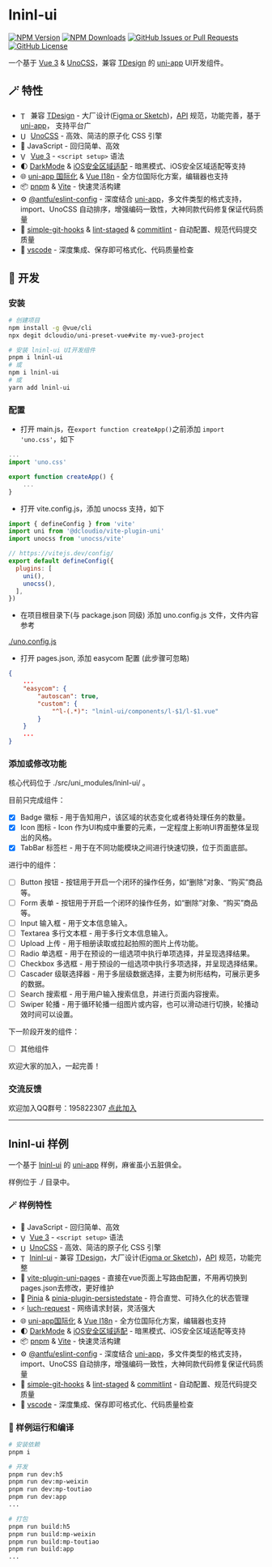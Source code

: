 # lninl-ui

[![NPM Version](https://img.shields.io/npm/v/lninl-ui)](https://www.npmjs.com/package/lninl-ui)
[![NPM Downloads](https://img.shields.io/npm/dw/lninl-ui)](https://github.com/lninl-com/lninl-ui)
[![GitHub Issues or Pull Requests](https://img.shields.io/github/issues/lninl-com/lninl-ui)](https://github.com/lninl-com/lninl-ui/issues)
[![GitHub License](https://img.shields.io/github/license/lninl-com/lninl-ui)](https://github.com/lninl-com/lninl-ui/blob/main/LICENSE)

一个基于 [Vue 3](https://cn.vuejs.org/guide/introduction) & [UnoCSS](https://unocss.dev/guide/)，兼容 [TDesign](https://tdesign.tencent.com/mobile-vue/getting-started) 的 [uni-app](https://uniapp.dcloud.net.cn/) UI开发组件。

## 🪄 特性

- <img src="https://static.tdesign.tencent.com/favicon.ico" alt="TDesign logo" width="16" align="center" /> 兼容 [TDesign](https://tdesign.tencent.com/mobile-vue/getting-started) - 大厂设计([Figma or Sketch](https://tdesign.tencent.com/source?tab=mobile))，[API](https://tdesign.tencent.com/mobile-vue/getting-started) 规范，功能完善，基于 [uni-app](https://uniapp.dcloud.net.cn/)， 支持平台广
- <img src="https://unocss.dev/logo.svg" alt="UnoCSS logo" width="16" align="center" /> [UnoCSS](https://unocss.dev/guide/) - 高效、简洁的原子化 CSS 引擎
- 🧩 JavaScript - 回归简单、高效
- <img src="https://vuejs.org/logo.svg" alt="Vue logo" width="16" align="center" /> [Vue 3](https://cn.vuejs.org/guide/introduction) - `<script setup>` 语法
- 🌓 [DarkMode](https://uniapp.dcloud.net.cn/tutorial/darkmode.html) & [iOS安全区域适配](https://uniapp.dcloud.net.cn/tutorial/darkmode.html#ios-%E5%AE%89%E5%85%A8%E5%8C%BA%E5%9F%9F%E9%80%82%E9%85%8D) - 暗黑模式、iOS安全区域适配等支持
- 🌐 [uni-app 国际化](https://uniapp.dcloud.net.cn/tutorial/i18n.html) & [Vue I18n](https://vue-i18n.intlify.dev/guide/) - 全方位国际化方案，编辑器也支持
- 📦 [pnpm](https://pnpm.io/zh/) & [Vite](https://github.com/vitejs/vite) - 快速灵活构建
- ⚙️ [@antfu/eslint-config](https://github.com/antfu/eslint-config) - 深度结合 [uni-app](https://uniapp.dcloud.net.cn/)，多文件类型的格式支持，import、UnoCSS 自动排序，增强编码一致性，大神同款代码修复保证代码质量
- 🌱 [simple-git-hooks](https://github.com/toplenboren/simple-git-hooks) & [lint-staged](https://github.com/lint-staged/lint-staged) & [commitlint](https://commitlint.js.org/) - 自动配置、规范代码提交质量
- 🏅 [vscode](https://code.visualstudio.com/) - 深度集成、保存即可格式化、代码质量检查

## 🔨 开发

### 安装

```bash
# 创建项目
npm install -g @vue/cli
npx degit dcloudio/uni-preset-vue#vite my-vue3-project

# 安装 lninl-ui UI开发组件
pnpm i lninl-ui
# 或
npm i lninl-ui
# 或
yarn add lninl-ui
```

### 配置

- 打开 main.js，在`export function createApp()`之前添加 `import 'uno.css'`，如下

```js copy
...
import 'uno.css'

export function createApp() {
    ...
}
```

- 打开 vite.config.js，添加 unocss 支持，如下

```js copy
import { defineConfig } from 'vite'
import uni from '@dcloudio/vite-plugin-uni'
import unocss from 'unocss/vite'

// https://vitejs.dev/config/
export default defineConfig({
  plugins: [
    uni(),
    unocss(),
  ],
})
```

- 在项目根目录下(与 package.json 同级) 添加 uno.config.js 文件，文件内容参考

[./uno.config.js](./uno.config.js)

- 打开 pages.json, 添加 easycom 配置 (此步骤可忽略)

```json copy
{
    ...
    "easycom": {
        "autoscan": true,
        "custom": {
            "^l-(.*)": "lninl-ui/components/l-$1/l-$1.vue"
        }
    }
    ...
}
```

### 添加或修改功能

核心代码位于 ./src/uni_modules/lninl-ui/ 。

目前只完成组件：

- [x] Badge 徽标 - 用于告知用户，该区域的状态变化或者待处理任务的数量。
- [x] Icon 图标 - Icon 作为UI构成中重要的元素，一定程度上影响UI界面整体呈现出的风格。
- [x] TabBar 标签栏 - 用于在不同功能模块之间进行快速切换，位于页面底部。

进行中的组件：

- [ ] Button 按钮 - 按钮用于开启一个闭环的操作任务，如“删除”对象、“购买”商品等。
- [ ] Form 表单 - 按钮用于开启一个闭环的操作任务，如“删除”对象、“购买”商品等。
- [ ] Input 输入框 - 用于文本信息输入。
- [ ] Textarea 多行文本框 - 用于多行文本信息输入。
- [ ] Upload 上传 - 用于相册读取或拉起拍照的图片上传功能。
- [ ] Radio 单选框 - 用于在预设的一组选项中执行单项选择，并呈现选择结果。
- [ ] Checkbox 多选框 - 用于预设的一组选项中执行多项选择，并呈现选择结果。
- [ ] Cascader 级联选择器 - 用于多层级数据选择，主要为树形结构，可展示更多的数据。
- [ ] Search 搜索框 - 用于用户输入搜索信息，并进行页面内容搜索。
- [ ] Swiper 轮播 - 用于循环轮播一组图片或内容，也可以滑动进行切换，轮播动效时间可以设置。

下一阶段开发的组件：

- [ ] 其他组件

欢迎大家的加入，一起完善！

### 交流反馈

欢迎加入QQ群号：195822307 [点此加入](https://qm.qq.com/q/THay2lOvcs)

---

## lninl-ui 样例

一个基于 [lninl-ui](https://github.com/lninl-com/lninl-ui) 的 [uni-app](https://uniapp.dcloud.net.cn/) 样例，麻雀虽小五脏俱全。

样例位于 ./ 目录中。

### 🪄 样例特性

- 🧩 JavaScript - 回归简单、高效
- <img src="https://vuejs.org/logo.svg" alt="Vue logo" width="14" align="center" /> [Vue 3](https://cn.vuejs.org/guide/introduction) - `<script setup>` 语法
- <img src="https://unocss.dev/logo.svg" alt="UnoCSS logo" width="14" align="center" /> [UnoCSS](https://unocss.dev/guide/) - 高效、简洁的原子化 CSS 引擎
- <img src="https://static.tdesign.tencent.com/favicon.ico" alt="TDesign logo" width="14" align="center" /> [lninl-ui](https://github.com/lninl-com/lninl-ui) - 兼容 [TDesign](https://tdesign.tencent.com/mobile-vue/getting-started)，大厂设计([Figma or Sketch](https://tdesign.tencent.com/source?tab=mobile))，[API](https://tdesign.tencent.com/mobile-vue/getting-started) 规范，功能完整
- 🍍 [vite-plugin-uni-pages](https://github.com/uni-helper/vite-plugin-uni-pages) - 直接在vue页面上写路由配置，不用再切换到pages.json去修改，更好维护
- 🍍 [Pinia](https://pinia.vuejs.org/zh/) & [pinia-plugin-persistedstate](https://prazdevs.github.io/pinia-plugin-persistedstate/zh/guide/) - 符合直觉、可持久化的状态管理
- ⚡ [luch-request](https://www.quanzhan.co/luch-request/guide/3.x/#%E4%BB%8B%E7%BB%8D) - 网络请求封装，灵活强大
- 🌐 [uni-app国际化](https://uniapp.dcloud.net.cn/tutorial/i18n.html) & [Vue I18n](https://vue-i18n.intlify.dev/guide/) - 全方位国际化方案，编辑器也支持
- 🌓 [DarkMode](https://uniapp.dcloud.net.cn/tutorial/darkmode.html) & [iOS安全区域适配](https://uniapp.dcloud.net.cn/tutorial/darkmode.html#ios-%E5%AE%89%E5%85%A8%E5%8C%BA%E5%9F%9F%E9%80%82%E9%85%8D) - 暗黑模式、iOS安全区域适配等支持
- 📦 [pnpm](https://pnpm.io/zh/) & [Vite](https://github.com/vitejs/vite) - 快速灵活构建
- ⚙️ [@antfu/eslint-config](https://github.com/antfu/eslint-config) - 深度结合 [uni-app](https://uniapp.dcloud.net.cn/)，多文件类型的格式支持，import、UnoCSS 自动排序，增强编码一致性，大神同款代码修复保证代码质量
- 🌱 [simple-git-hooks](https://github.com/toplenboren/simple-git-hooks) & [lint-staged](https://github.com/lint-staged/lint-staged) & [commitlint](https://commitlint.js.org/) - 自动配置、规范代码提交质量
- 🏅 [vscode](https://code.visualstudio.com/) - 深度集成、保存即可格式化、代码质量检查

### 🔨 样例运行和编译

```bash
# 安装依赖
pnpm i

# 开发
pnpm run dev:h5
pnpm run dev:mp-weixin
pnpm run dev:mp-toutiao
pnpm run dev:app
...

# 打包
pnpm run build:h5
pnpm run build:mp-weixin
pnpm run build:mp-toutiao
pnpm run build:app
...
```
